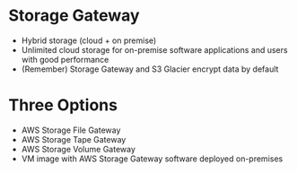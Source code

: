 
# Storage Gateway 
- Hybrid storage (cloud + on premise)
- Unlimited cloud storage for on-premise software applications and users with good performance
- (Remember) Storage Gateway and S3 Glacier encrypt data by default
# Three Options
  - AWS Storage File Gateway
  - AWS Storage Tape Gateway
  - AWS Storage Volume Gateway
- VM image with AWS Storage Gateway software deployed on-premises